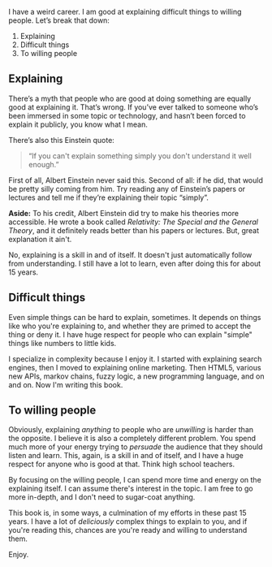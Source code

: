 I have a weird career. I am good at explaining difficult things to willing people. Let’s break that down:

1. Explaining
2. Difficult things
3. To willing people

## Explaining

There’s a myth that people who are good at doing something are equally good at explaining it. That’s wrong. If you’ve ever talked to someone who’s been immersed in some topic or technology, and hasn’t been forced to explain it publicly, you know what I mean.

There’s also this Einstein quote: 

> “If you can't explain something simply you don't understand it well enough.” 

First of all, Albert Einstein never said this. Second of all: if he did, that would be pretty silly coming from him. Try reading any of Einstein’s papers or lectures and tell me if they’re explaining their topic “simply”.

<aside>

**Aside:** To his credit, Albert Einstein did try to make his theories more accessible. He wrote a book called <em>Relativity: The Special and the General Theory</em>, and it definitely reads better than his papers or lectures. But, great explanation it ain't.

</aside>

No, explaining is a skill in and of itself. It doesn't just automatically follow from understanding. I still have a lot to learn, even after doing this for about 15 years.

## Difficult things

Even simple things can be hard to explain, sometimes. It depends on things like who you're explaining to, and whether they are primed to accept the thing or deny it. I have huge respect for people who can explain "simple" things like numbers to little kids.

I specialize in complexity because I enjoy it. I started with explaining search engines, then I moved to explaining online marketing. Then HTML5, various new APIs, markov chains, fuzzy logic, a new programming language, and on and on. Now I'm writing this book.

## To willing people

Obviously, explaining _anything_ to people who are _unwilling_ is harder than the opposite. I believe it is also a completely different problem. You spend much more of your energy trying to _persuade_ the audience that they should listen and learn. This, again, is a skill in and of itself, and I have a huge respect for anyone who is good at that. Think high school teachers.

By focusing on the willing people, I can spend more time and energy on the explaining itself. I can assume there's interest in the topic. I am free to go more in-depth, and I don't need to sugar-coat anything.

This book is, in some ways, a culmination of my efforts in these past 15 years. I have a lot of _deliciously_ complex things to explain to you, and if you're reading this, chances are you're ready and willing to understand them.

Enjoy.